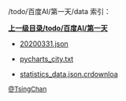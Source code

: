 /todo/百度AI/第一天/data 索引：


**[上一级目录/todo/百度AI/第一天](/todo/百度AI/第一天/index.md)**

- [20200331.json](/todo/百度AI/第一天/data/20200331.json)

- [pycharts_city.txt](/todo/百度AI/第一天/data/pycharts_city.txt)

- [statistics_data.json.crdownloa](/todo/百度AI/第一天/data/statistics_data.json.crdownload)


<font size=2 color='grey'> [@TsingChan](http://www.9ong.com/) </font>